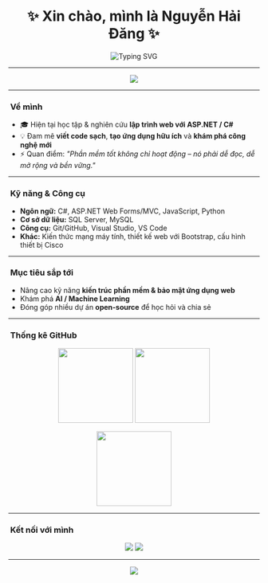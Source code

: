 <!-- Tiêu đề trung tâm cực nổi -->
<h1 align="center">✨ Xin chào, mình là Nguyễn Hải Đăng ✨</h1>

<!-- Avatar trung tâm với viền sống động -->

<p align="center">
  <img src="https://readme-typing-svg.herokuapp.com?font=Fira+Code&pause=1000&color=FF6EC4&center=true&vCenter=true&width=500&lines=Lập+trình+viên+trẻ+đam+mê+công+nghệ;Yêu+thích+ASP.NET+%2F+C%23+và+Web+Dev;Luôn+sẵn+sàng+học+hỏi+%26+chia+sẻ" alt="Typing SVG"/>
</p>

---

<p align="center">
  <img src="https://capsule-render.vercel.app/api?type=waving&color=gradient&height=120&section=header" />
</p>

---

### ​​​ Về mình
- 🎓 Hiện tại học tập & nghiên cứu **lập trình web với ASP.NET / C#**  
- 💡 Đam mê **viết code sạch**, **tạo ứng dụng hữu ích** và **khám phá công nghệ mới**  
- ⚡ Quan điểm: *"Phần mềm tốt không chỉ hoạt động – nó phải dễ đọc, dễ mở rộng và bền vững."*  

---

### ​ Kỹ năng & Công cụ
- **Ngôn ngữ:** C#, ASP.NET Web Forms/MVC, JavaScript, Python  
- **Cơ sở dữ liệu:** SQL Server, MySQL  
- **Công cụ:** Git/GitHub, Visual Studio, VS Code  
- **Khác:** Kiến thức mạng máy tính, thiết kế web với Bootstrap, cấu hình thiết bị Cisco  

---

### ​ Mục tiêu sắp tới
- Nâng cao kỹ năng **kiến trúc phần mềm & bảo mật ứng dụng web**  
- Khám phá **AI / Machine Learning**  
- Đóng góp nhiều dự án **open-source** để học hỏi và chia sẻ  

---

### ​ Thống kê GitHub
<p align="center">
  <img src="https://github-readme-stats.vercel.app/api?username=USERNAME_CỦA_BẠN&show_icons=true&theme=radical" height="150" />
  <img src="https://github-readme-streak-stats.herokuapp.com?user=USERNAME_CỦA_BẠN&theme=radical" height="150" />
</p>

<p align="center">
  <img src="https://github-readme-stats.vercel.app/api/top-langs/?username=USERNAME_CỦA_BẠN&layout=compact&theme=radical" height="150" />
</p>

---

### ​ Kết nối với mình
<p align="center">
  <a href="mailto:EMAIL_CỦA_BẠN"><img src="https://img.shields.io/badge/Email-D14836?style=for-the-badge&logo=gmail&logoColor=white"/></a>
  <a href="https://www.facebook.com/NHD15004?locale=vi_VN"><img src="https://img.shields.io/badge/Facebook-1877F2?style=for-the-badge&logo=facebook&logoColor=white"/></a>
</p>

---

<p align="center">
  <img src="https://capsule-render.vercel.app/api?type=waving&color=gradient&height=120&section=footer" />
</p>
